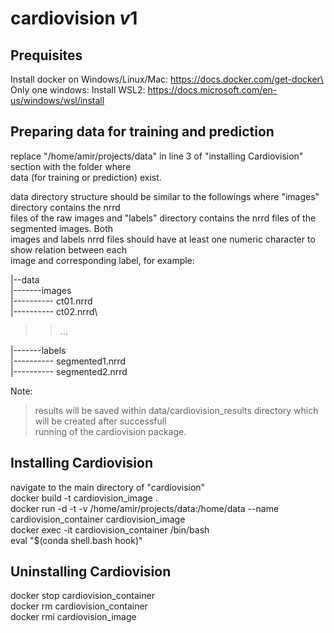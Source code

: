 # cardiovision $v1$

## Prequisites
Install docker on Windows/Linux/Mac: https://docs.docker.com/get-docker\
Only one windows: Install WSL2: https://docs.microsoft.com/en-us/windows/wsl/install

## Preparing data for training and prediction
replace "/home/amir/projects/data" in line 3 of "installing Cardiovision" section with the folder where\
data (for training or prediction) exist.

data directory structure should be similar to the followings where "images" directory contains the nrrd\
files of the raw images and "labels" directory contains the nrrd files of the segmented images. Both\
images and labels nrrd files should have at least one numeric character to show relation between each\
image and corresponding label, for example:

|--data\
|-------images\
|---------- ct01.nrrd\
|---------- ct02.nrrd\
>>...

|-------labels\
|---------- segmented1.nrrd\
|---------- segmented2.nrrd

Note:
> results will be saved within data/cardiovision_results directory which will be created after successfull\
running of the cardiovision package.

## Installing Cardiovision
navigate to the main directory of "cardiovision"\
docker build -t cardiovision_image .\
docker run -d -t -v /home/amir/projects/data:/home/data --name cardiovision_container cardiovision_image\
docker exec -it cardiovision_container /bin/bash\
eval "$(conda shell.bash hook)"

## Uninstalling Cardiovision
docker stop cardiovision_container\
docker rm cardiovision_container\
docker rmi cardiovision_image
